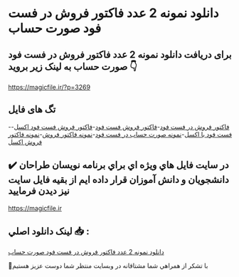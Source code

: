 # دانلود نمونه 2 عدد فاکتور فروش در فست فود صورت حساب

## برای دریافت دانلود نمونه 2 عدد فاکتور فروش در فست فود صورت حساب به لینک زیر بروید 👇

https://magicfile.ir/?p=3269

## تگ های فایل

-[فاکتور فروش در فست فود](https://magicfile.ir/product/%d9%81%d8%a7%da%a9%d8%aa%d9%88%d8%b1-%d9%81%d8%b1%d9%88%d8%b4-%d8%af%d8%b1-%d9%81%d8%b3%d8%aa-%d9%81%d9%88%d8%af-%d8%b5%d9%88%d8%b1%d8%aa-%d8%ad%d8%b3%d8%a7%d8%a8/)-[فاکتور فروش فست فود](https://magicfile.ir/product/%d9%81%d8%a7%da%a9%d8%aa%d9%88%d8%b1-%d9%81%d8%b1%d9%88%d8%b4-%d8%af%d8%b1-%d9%81%d8%b3%d8%aa-%d9%81%d9%88%d8%af-%d8%b5%d9%88%d8%b1%d8%aa-%d8%ad%d8%b3%d8%a7%d8%a8/)-[فاکتور فروش فست فود اکسل](https://magicfile.ir/product/%d9%81%d8%a7%da%a9%d8%aa%d9%88%d8%b1-%d9%81%d8%b1%d9%88%d8%b4-%d8%af%d8%b1-%d9%81%d8%b3%d8%aa-%d9%81%d9%88%d8%af-%d8%b5%d9%88%d8%b1%d8%aa-%d8%ad%d8%b3%d8%a7%d8%a8/)-[فست فود با اکسل](https://magicfile.ir/product/%d9%81%d8%a7%da%a9%d8%aa%d9%88%d8%b1-%d9%81%d8%b1%d9%88%d8%b4-%d8%af%d8%b1-%d9%81%d8%b3%d8%aa-%d9%81%d9%88%d8%af-%d8%b5%d9%88%d8%b1%d8%aa-%d8%ad%d8%b3%d8%a7%d8%a8/)-[نمونه صورت حساب در فست فود](https://magicfile.ir/product/%d9%81%d8%a7%da%a9%d8%aa%d9%88%d8%b1-%d9%81%d8%b1%d9%88%d8%b4-%d8%af%d8%b1-%d9%81%d8%b3%d8%aa-%d9%81%d9%88%d8%af-%d8%b5%d9%88%d8%b1%d8%aa-%d8%ad%d8%b3%d8%a7%d8%a8/)-[نمونه فاکتور فروش](https://magicfile.ir/product/%d9%81%d8%a7%da%a9%d8%aa%d9%88%d8%b1-%d9%81%d8%b1%d9%88%d8%b4-%d8%af%d8%b1-%d9%81%d8%b3%d8%aa-%d9%81%d9%88%d8%af-%d8%b5%d9%88%d8%b1%d8%aa-%d8%ad%d8%b3%d8%a7%d8%a8/)-[نمونه فاکتور فروش اکسل](https://magicfile.ir/product/%d9%81%d8%a7%da%a9%d8%aa%d9%88%d8%b1-%d9%81%d8%b1%d9%88%d8%b4-%d8%af%d8%b1-%d9%81%d8%b3%d8%aa-%d9%81%d9%88%d8%af-%d8%b5%d9%88%d8%b1%d8%aa-%d8%ad%d8%b3%d8%a7%d8%a8/)

## ✔️ در سايت فايل هاي ويژه اي براي برنامه نويسان طراحان دانشجويان و دانش آموزان قرار داده ايم از بقيه فايل سايت نيز ديدن فرماييد

https://magicfile.ir


## لينک دانلود اصلي 📥 :

[دانلود نمونه 2 عدد فاکتور فروش در فست فود صورت حساب](https://magicfile.ir/product/%d9%81%d8%a7%da%a9%d8%aa%d9%88%d8%b1-%d9%81%d8%b1%d9%88%d8%b4-%d8%af%d8%b1-%d9%81%d8%b3%d8%aa-%d9%81%d9%88%d8%af-%d8%b5%d9%88%d8%b1%d8%aa-%d8%ad%d8%b3%d8%a7%d8%a8/) 


🙏با تشکر از همراهي شما مشتاقانه در وبسایت منتظر شما دوست عزیز هستیم

